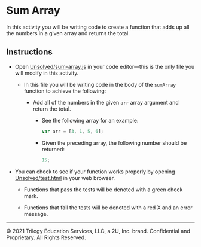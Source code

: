 # Sum Array

In this activity you will be writing code to create a function that adds up all the numbers in a given array and returns the total.

## Instructions

- Open [Unsolved/sum-array.js](Unsolved/sum-array.js) in your code editor&mdash;this is the only file you will modify in this activity.

  - In this file you will be writing code in the body of the `sumArray` function to achieve the following:

    - Add all of the numbers in the given `arr` array argument and return the total.

      - See the following array for an example:

        ```js
        var arr = [3, 1, 5, 6];
        ```

      - Given the preceding array, the following number should be returned:

        ```js
        15;
        ```

- You can check to see if your function works properly by opening [Unsolved/test.html](Unsolved/test.html) in your web browser.

  - Functions that pass the tests will be denoted with a green check mark.

  - Functions that fail the tests will be denoted with a red X and an error message.

---

© 2021 Trilogy Education Services, LLC, a 2U, Inc. brand. Confidential and Proprietary. All Rights Reserved.
